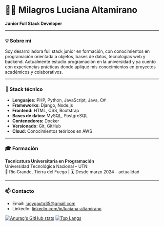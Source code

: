 # 👩‍💻 Milagros Luciana Altamirano

**Junior Full Stack Developer**

---

### 💡 Sobre mí

Soy desarrolladora full stack junior en formación, con conocimientos en programación orientada a objetos, bases de datos, tecnologías web y backend. Actualmente estudio programación en la universidad y ya cuento con experiencias prácticas donde apliqué mis conocimientos en proyectos académicos y colaborativos.

---

### 🧰 Stack técnico

- **Lenguajes:** PHP, Python, JavaScript, Java, C#
- **Frameworks:** Django, Node.js
- **Frontend:** HTML, CSS, Bootstrap
- **Bases de datos:** MySQL, PostgreSQL
- **Contenedores:** Docker
- **Versionado:** Git, GitHub
- **Cloud:** Conocimientos teóricos en AWS

---

### 🎓 Formación

**Tecnicatura Universitaria en Programación**  
Universidad Tecnológica Nacional – UTN  
📍 Río Grande, Tierra del Fuego | 🗓️ Desde marzo 2024 - actualidad

---

### 📫 Contacto

- Email: lucygauto35@gmail.com 
- LinkedIn: [linkedin.com/in/luciana-altamirano](https://www.linkedin.com/in/luciana-altamirano/)

[![Anurag's GitHub stats](https://github-readme-stats.vercel.app/api?username=LucianaAG)](https://github.com/anuraghazra/github-readme-stats)
[![Top Langs](https://github-readme-stats.vercel.app/api/top-langs/?username=LucianaAG&layout=compact&theme=white)](https://github.com/anuraghazra/github-readme-stats)
